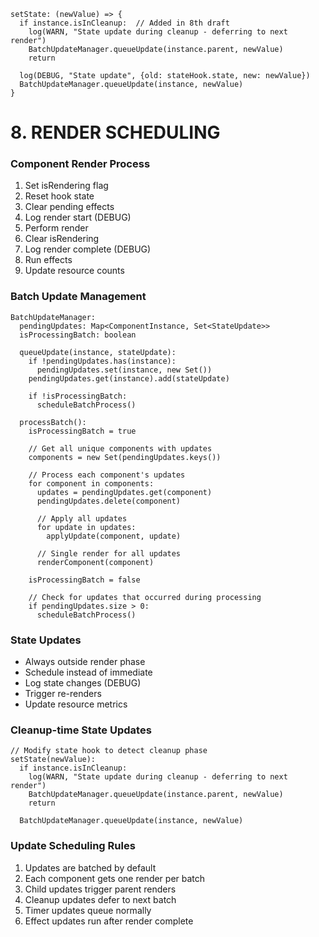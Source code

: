 ```
setState: (newValue) => {
  if instance.isInCleanup:  // Added in 8th draft
    log(WARN, "State update during cleanup - deferring to next render")
    BatchUpdateManager.queueUpdate(instance.parent, newValue)
    return
        
  log(DEBUG, "State update", {old: stateHook.state, new: newValue})
  BatchUpdateManager.queueUpdate(instance, newValue)
}
```

# 8. RENDER SCHEDULING

### Component Render Process
1. Set isRendering flag
2. Reset hook state
3. Clear pending effects
4. Log render start (DEBUG)
5. Perform render
6. Clear isRendering
7. Log render complete (DEBUG)
8. Run effects
9. Update resource counts

### Batch Update Management
```
BatchUpdateManager:
  pendingUpdates: Map<ComponentInstance, Set<StateUpdate>>
  isProcessingBatch: boolean
  
  queueUpdate(instance, stateUpdate):
    if !pendingUpdates.has(instance):
      pendingUpdates.set(instance, new Set())
    pendingUpdates.get(instance).add(stateUpdate)
    
    if !isProcessingBatch:
      scheduleBatchProcess()
  
  processBatch():
    isProcessingBatch = true
    
    // Get all unique components with updates
    components = new Set(pendingUpdates.keys())
    
    // Process each component's updates
    for component in components:
      updates = pendingUpdates.get(component)
      pendingUpdates.delete(component)
      
      // Apply all updates
      for update in updates:
        applyUpdate(component, update)
      
      // Single render for all updates
      renderComponent(component)
    
    isProcessingBatch = false
    
    // Check for updates that occurred during processing
    if pendingUpdates.size > 0:
      scheduleBatchProcess()
```

### State Updates
- Always outside render phase
- Schedule instead of immediate
- Log state changes (DEBUG)
- Trigger re-renders
- Update resource metrics

### Cleanup-time State Updates
```
// Modify state hook to detect cleanup phase
setState(newValue):
  if instance.isInCleanup:
    log(WARN, "State update during cleanup - deferring to next render")
    BatchUpdateManager.queueUpdate(instance.parent, newValue)
    return
    
  BatchUpdateManager.queueUpdate(instance, newValue)
```

### Update Scheduling Rules
1. Updates are batched by default
2. Each component gets one render per batch
3. Child updates trigger parent renders
4. Cleanup updates defer to next batch
5. Timer updates queue normally
6. Effect updates run after render complete
